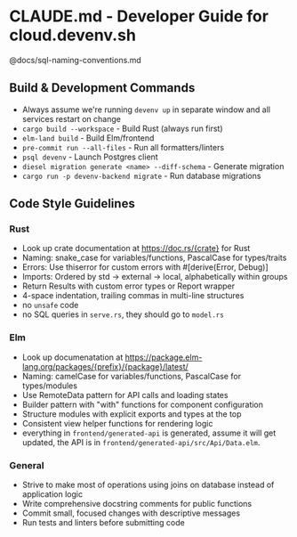 # CLAUDE.md - Developer Guide for cloud.devenv.sh

@docs/sql-naming-conventions.md

## Build & Development Commands

- Always assume we're running `devenv up` in separate window and all services restart on change
- `cargo build --workspace` - Build Rust (always run first)
- `elm-land build` - Build Elm/frontend
- `pre-commit run --all-files` - Run all formatters/linters
- `psql devenv` - Launch Postgres client
- `diesel migration generate <name> --diff-schema` - Generate migration
- `cargo run -p devenv-backend migrate` - Run database migrations

## Code Style Guidelines

### Rust

- Look up crate documentation at https://doc.rs/{crate} for Rust
- Naming: snake_case for variables/functions, PascalCase for types/traits
- Errors: Use thiserror for custom errors with #[derive(Error, Debug)]
- Imports: Ordered by std → external → local, alphabetically within groups
- Return Results with custom error types or Report wrapper
- 4-space indentation, trailing commas in multi-line structures
- no `unsafe` code
- no SQL queries in `serve.rs`, they should go to `model.rs`

### Elm

- Look up documenatation at https://package.elm-lang.org/packages/{prefix}/{package}/latest/
- Naming: camelCase for variables/functions, PascalCase for types/modules
- Use RemoteData pattern for API calls and loading states
- Builder pattern with "with" functions for component configuration
- Structure modules with explicit exports and types at the top
- Consistent view helper functions for rendering logic
- everything in `frontend/generated-api` is generated, assume it will get updated, the API is in `frontend/generated-api/src/Api/Data.elm`.

### General

- Strive to make most of operations using joins on database instead of application logic
- Write comprehensive docstring comments for public functions
- Commit small, focused changes with descriptive messages
- Run tests and linters before submitting code
